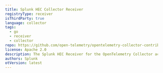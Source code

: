 ```yaml
---
title: Splunk HEC Collector Receiver
registryType: receiver
isThirdParty: true
language: collector
tags:
  - go
  - receiver
  - collector
repo: https://github.com/open-telemetry/opentelemetry-collector-contrib/tree/main/receiver/splunkhecreceiver
license: Apache 2.0
description: The Splunk HEC Receiver for the OpenTelemetry Collector accepts metrics, traces, and logs in the Splunk HEC format. 
authors: Splunk
otVersion: latest
---
```

